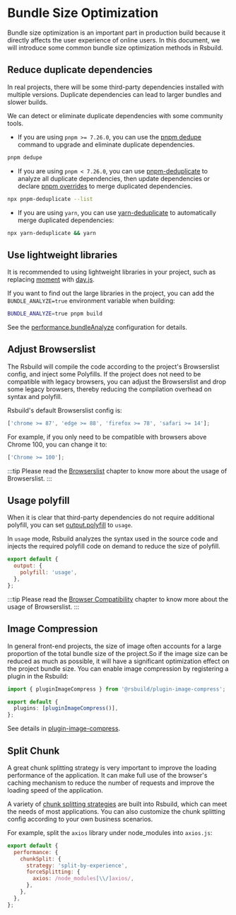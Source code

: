 # Bundle Size Optimization

Bundle size optimization is an important part in production build because it directly affects the user experience of online users. In this document, we will introduce some common bundle size optimization methods in Rsbuild.

## Reduce duplicate dependencies

In real projects, there will be some third-party dependencies installed with multiple versions. Duplicate dependencies can lead to larger bundles and slower builds.

We can detect or eliminate duplicate dependencies with some community tools.

- If you are using `pnpm >= 7.26.0`, you can use the [pnpm dedupe](https://pnpm.io/cli/dedupe) command to upgrade and eliminate duplicate dependencies.

```bash
pnpm dedupe
```

- If you are using `pnpm < 7.26.0`, you can use [pnpm-deduplicate](https://github.com/ocavue/pnpm-deduplicate) to analyze all duplicate dependencies, then update dependencies or declare [pnpm overrides](https://pnpm.io/package_json#pnpmoverrides) to merge duplicated dependencies.

```bash
npx pnpm-deduplicate --list
```

- If you are using `yarn`, you can use [yarn-deduplicate](https://github.com/scinos/yarn-deduplicate) to automatically merge duplicated dependencies:

```bash
npx yarn-deduplicate && yarn
```

## Use lightweight libraries

It is recommended to using lightweight libraries in your project, such as replacing [moment](https://momentjs.com/) with [day.js](https://day.js.org/).

If you want to find out the large libraries in the project, you can add the `BUNDLE_ANALYZE=true` environment variable when building:

```bash
BUNDLE_ANALYZE=true pnpm build
```

See the [performance.bundleAnalyze](/config/performance/bundle-analyze) configuration for details.

## Adjust Browserslist

The Rsbuild will compile the code according to the project's Browserslist config, and inject some Polyfills. If the project does not need to be compatible with legacy browsers, you can adjust the Browserslist and drop some legacy browsers, thereby reducing the compilation overhead on syntax and polyfill.

Rsbuild's default Browserslist config is:

```js
['chrome >= 87', 'edge >= 88', 'firefox >= 78', 'safari >= 14'];
```

For example, if you only need to be compatible with browsers above Chrome 100, you can change it to:

```js
['Chrome >= 100'];
```

:::tip
Please read the [Browserslist](/guide/advanced/browserslist) chapter to know more about the usage of Browserslist.
:::

## Usage polyfill

When it is clear that third-party dependencies do not require additional polyfill, you can set [output.polyfill](/config/output/polyfill) to `usage`.

In `usage` mode, Rsbuild analyzes the syntax used in the source code and injects the required polyfill code on demand to reduce the size of polyfill.

```js
export default {
  output: {
    polyfill: 'usage',
  },
};
```

:::tip
Please read the [Browser Compatibility](/guide/advanced/browser-compatibility) chapter to know more about the usage of Browserslist.
:::

## Image Compression

In general front-end projects, the size of image often accounts for a large proportion of the total bundle size of the project.So if the image size can be reduced as much as possible, it will have a significant optimization effect on the project bundle size. You can enable image compression by registering a plugin in the Rsbuild:

```ts title="rsbuild.config.ts"
import { pluginImageCompress } from '@rsbuild/plugin-image-compress';

export default {
  plugins: [pluginImageCompress()],
};
```

See details in [plugin-image-compress](/plugins/list/plugin-image-compress).

## Split Chunk

A great chunk splitting strategy is very important to improve the loading performance of the application. It can make full use of the browser's caching mechanism to reduce the number of requests and improve the loading speed of the application.

A variety of [chunk splitting strategies](/guide/optimization/split-chunk) are built into Rsbuild, which can meet the needs of most applications. You can also customize the chunk splitting config according to your own business scenarios.

For example, split the `axios` library under node_modules into `axios.js`:

```js
export default {
  performance: {
    chunkSplit: {
      strategy: 'split-by-experience',
      forceSplitting: {
        axios: /node_modules[\\/]axios/,
      },
    },
  },
};
```

